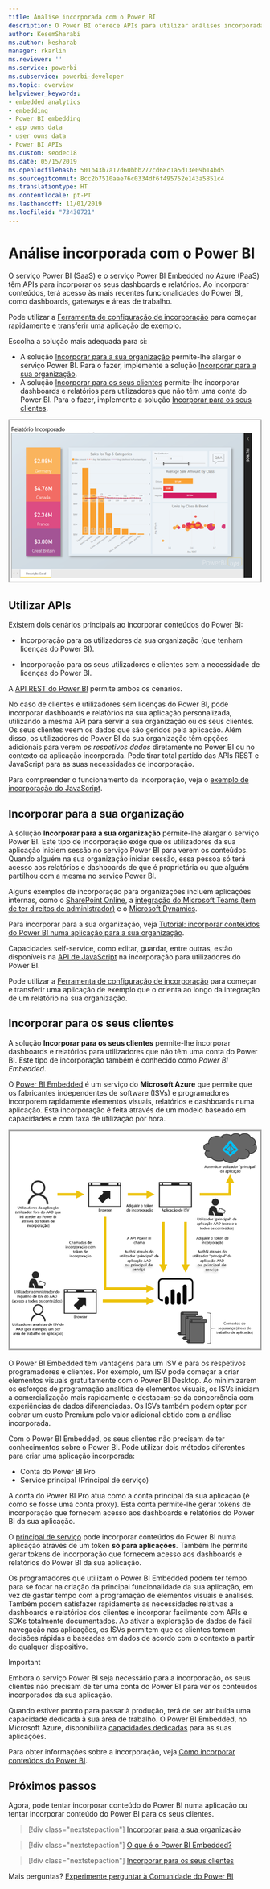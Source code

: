 ```yaml
---
title: Análise incorporada com o Power BI
description: O Power BI oferece APIs para utilizar análises incorporadas nos seus dashboards e relatórios em aplicações. Saiba mais sobre a incorporação com o Power BI, num ambiente de PaaS e num ambiente de SaaS com software de análise incorporado, ferramentas de análise incorporadas ou ferramentas de business intelligence incorporadas.
author: KesemSharabi
ms.author: kesharab
manager: rkarlin
ms.reviewer: ''
ms.service: powerbi
ms.subservice: powerbi-developer
ms.topic: overview
helpviewer_keywords:
- embedded analytics
- embedding
- Power BI embedding
- app owns data
- user owns data
- Power BI APIs
ms.custom: seodec18
ms.date: 05/15/2019
ms.openlocfilehash: 501b43b7a17d60bbb277cd68c1a5d13e09b14bd5
ms.sourcegitcommit: 8cc2b7510aae76c0334df6f495752e143a5851c4
ms.translationtype: HT
ms.contentlocale: pt-PT
ms.lasthandoff: 11/01/2019
ms.locfileid: "73430721"
---
```

# <a name="embedded-analytics-with-power-bi"></a>Análise incorporada com o Power BI

O serviço Power BI (SaaS) e o serviço Power BI Embedded no Azure (PaaS) têm APIs para incorporar os seus dashboards e relatórios. Ao incorporar conteúdos, terá acesso às mais recentes funcionalidades do Power BI, como dashboards, gateways e áreas de trabalho.

Pode utilizar a [Ferramenta de configuração de incorporação](https://aka.ms/embedsetup) para começar rapidamente e transferir uma aplicação de exemplo.

Escolha a solução mais adequada para si:

* A solução [Incorporar para a sua organização](embedding.md#embedding-for-your-organization) permite-lhe alargar o serviço Power BI. Para o fazer, implemente a solução [Incorporar para a sua organização](https://aka.ms/embedsetup/UserOwnsData).
* A solução [Incorporar para os seus clientes](embedding.md#embedding-for-your-customers) permite-lhe incorporar dashboards e relatórios para utilizadores que não têm uma conta do Power BI. Para o fazer, implemente a solução [Incorporar para os seus clientes](https://aka.ms/embedsetup/AppOwnsData).

![Exemplo de PBIE](media/what-can-you-do/what-can-you-do-02.png)

## <a name="use-apis"></a>Utilizar APIs

Existem dois cenários principais ao incorporar conteúdos do Power BI:
- Incorporação para os utilizadores da sua organização (que tenham licenças do Power BI). 
 
- Incorporação para os seus utilizadores e clientes sem a necessidade de licenças do Power BI. 

A [API REST do Power BI](https://docs.microsoft.com/rest/api/power-bi/) permite ambos os cenários.

No caso de clientes e utilizadores sem licenças do Power BI, pode incorporar dashboards e relatórios na sua aplicação personalizada, utilizando a mesma API para servir a sua organização ou os seus clientes. Os seus clientes veem os dados que são geridos pela aplicação. Além disso, os utilizadores do Power BI da sua organização têm opções adicionais para verem *os respetivos dados* diretamente no Power BI ou no contexto da aplicação incorporada. Pode tirar total partido das APIs REST e JavaScript para as suas necessidades de incorporação.

Para compreender o funcionamento da incorporação, veja o [exemplo de incorporação do JavaScript](https://microsoft.github.io/PowerBI-JavaScript/demo/).

## <a name="embedding-for-your-organization"></a>Incorporar para a sua organização

A solução **Incorporar para a sua organização** permite-lhe alargar o serviço Power BI. Este tipo de incorporação exige que os utilizadores da sua aplicação iniciem sessão no serviço Power BI para verem os conteúdos. Quando alguém na sua organização iniciar sessão, essa pessoa só terá acesso aos relatórios e dashboards de que é proprietária ou que alguém partilhou com a mesma no serviço Power BI.

Alguns exemplos de incorporação para organizações incluem aplicações internas, como o [SharePoint Online](https://powerbi.microsoft.com/blog/integrate-power-bi-reports-in-sharepoint-online/), a [integração do Microsoft Teams (tem de ter direitos de administrador)](https://powerbi.microsoft.com/blog/power-bi-teams-up-with-microsoft-teams/) e o [Microsoft Dynamics](https://docs.microsoft.com/dynamics365/customer-engagement/basics/add-edit-power-bi-visualizations-dashboard).

Para incorporar para a sua organização, veja [Tutorial: incorporar conteúdos do Power BI numa aplicação para a sua organização](embed-sample-for-your-organization.md).

Capacidades self-service, como editar, guardar, entre outras, estão disponíveis na [API de JavaScript](https://github.com/Microsoft/PowerBI-JavaScript) na incorporação para utilizadores do Power BI.

Pode utilizar a [Ferramenta de configuração de incorporação](https://aka.ms/embedsetup/UserOwnsData) para começar e transferir uma aplicação de exemplo que o orienta ao longo da integração de um relatório na sua organização.

## <a name="embedding-for-your-customers"></a>Incorporar para os seus clientes

A solução **Incorporar para os seus clientes** permite-lhe incorporar dashboards e relatórios para utilizadores que não têm uma conta do Power BI. Este tipo de incorporação também é conhecido como *Power BI Embedded*.

O [Power BI Embedded](azure-pbie-what-is-power-bi-embedded.md) é um serviço do **Microsoft Azure** que permite que os fabricantes independentes de software (ISVs) e programadores incorporem rapidamente elementos visuais, relatórios e dashboards numa aplicação. Esta incorporação é feita através de um modelo baseado em capacidades e com taxa de utilização por hora.

![Fluxo de incorporação para incorporar para os seus clientes](media/embedding/powerbi-embed-flow.png)

O Power BI Embedded tem vantagens para um ISV e para os respetivos programadores e clientes. Por exemplo, um ISV pode começar a criar elementos visuais gratuitamente com o Power BI Desktop. Ao minimizarem os esforços de programação analítica de elementos visuais, os ISVs iniciam a comercialização mais rapidamente e destacam-se da concorrência com experiências de dados diferenciadas. Os ISVs também podem optar por cobrar um custo Premium pelo valor adicional obtido com a análise incorporada.

Com o Power BI Embedded, os seus clientes não precisam de ter conhecimentos sobre o Power BI. Pode utilizar dois métodos diferentes para criar uma aplicação incorporada:
- Conta do Power BI Pro 
- Service principal (Principal de serviço) 

A conta do Power BI Pro atua como a conta principal da sua aplicação (é como se fosse uma conta proxy). Esta conta permite-lhe gerar tokens de incorporação que fornecem acesso aos dashboards e relatórios do Power BI da sua aplicação.

O [principal de serviço](embed-service-principal.md) pode incorporar conteúdos do Power BI numa aplicação através de um token **só para aplicações**. Também lhe permite gerar tokens de incorporação que fornecem acesso aos dashboards e relatórios do Power BI da sua aplicação.

Os programadores que utilizam o Power BI Embedded podem ter tempo para se focar na criação da principal funcionalidade da sua aplicação, em vez de gastar tempo com a programação de elementos visuais e análises. Também podem satisfazer rapidamente as necessidades relativas a dashboards e relatórios dos clientes e incorporar facilmente com APIs e SDKs totalmente documentados. Ao ativar a exploração de dados de fácil navegação nas aplicações, os ISVs permitem que os clientes tomem decisões rápidas e baseadas em dados de acordo com o contexto a partir de qualquer dispositivo.

> [!IMPORTANT]
> Embora o serviço Power BI seja necessário para a incorporação, os seus clientes não precisam de ter uma conta do Power BI para ver os conteúdos incorporados da sua aplicação. 

Quando estiver pronto para passar à produção, terá de ser atribuída uma capacidade dedicada à sua área de trabalho. O Power BI Embedded, no Microsoft Azure, disponibiliza [capacidades dedicadas](azure-pbie-create-capacity.md) para as suas aplicações.

Para obter informações sobre a incorporação, veja [Como incorporar conteúdos do Power BI](embed-sample-for-customers.md).

## <a name="next-steps"></a>Próximos passos

Agora, pode tentar incorporar conteúdo do Power BI numa aplicação ou tentar incorporar conteúdo do Power BI para os seus clientes.

> [!div class="nextstepaction"]
> [Incorporar para a sua organização](embed-sample-for-your-organization.md)

> [!div class="nextstepaction"]
> [O que é o Power BI Embedded?](azure-pbie-what-is-power-bi-embedded.md)

> [!div class="nextstepaction"]
>[Incorporar para os seus clientes](embed-sample-for-customers.md)

Mais perguntas? [Experimente perguntar à Comunidade do Power BI](http://community.powerbi.com/)
